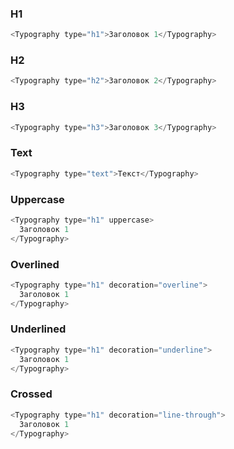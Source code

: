 ### H1

```js
<Typography type="h1">Заголовок 1</Typography>
```

### H2

```js
<Typography type="h2">Заголовок 2</Typography>
```

### H3

```js
<Typography type="h3">Заголовок 3</Typography>
```

### Text

```js
<Typography type="text">Текст</Typography>
```

### Uppercase

```js
<Typography type="h1" uppercase>
  Заголовок 1
</Typography>
```

### Overlined

```js
<Typography type="h1" decoration="overline">
  Заголовок 1
</Typography>
```

### Underlined

```js
<Typography type="h1" decoration="underline">
  Заголовок 1
</Typography>
```

### Crossed

```js
<Typography type="h1" decoration="line-through">
  Заголовок 1
</Typography>
```
